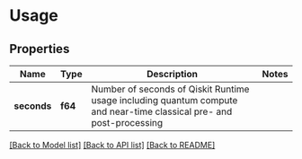 # Usage

## Properties

Name | Type | Description | Notes
------------ | ------------- | ------------- | -------------
**seconds** | **f64** | Number of seconds of Qiskit Runtime usage including quantum compute and near-time classical pre- and post-processing | 

[[Back to Model list]](../README.md#documentation-for-models) [[Back to API list]](../README.md#documentation-for-api-endpoints) [[Back to README]](../README.md)


